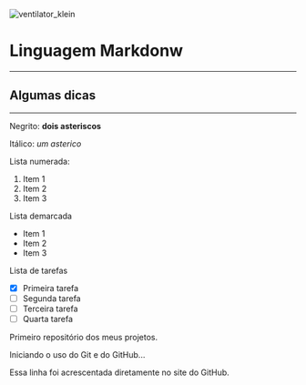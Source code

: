 ![ventilator_klein](https://user-images.githubusercontent.com/96989458/148271570-32fcc712-d010-4fa3-acda-697764b9e487.gif)
# Linguagem Markdonw
***
## Algumas dicas
***
Negrito: **dois asteriscos**

Itálico: *um asterico*

Lista numerada:
1. Item 1
2. Item 2
3. Item 3

Lista demarcada
* Item 1
* Item 2
* Item 3

Lista de tarefas
- [X] Primeira tarefa
- [ ] Segunda tarefa
- [ ] Terceira tarefa
- [ ] Quarta tarefa

 Primeiro repositório dos meus projetos.

 Iniciando o uso do Git e do GitHub...
 
 Essa linha foi acrescentada diretamente no site do GitHub.
